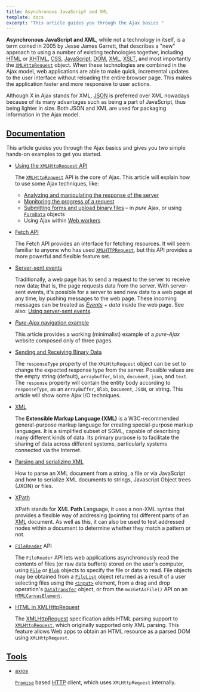 ```yaml
---
title: Asynchronous JavaScript and XML
template: docs
excerpt: "This article guides you through the Ajax basics "
---
```

<!--StartFragment-->

**Asynchronous JavaScript and XML**, while not a technology in itself, is a term coined in 2005 by Jesse James Garrett, that describes a "new" approach to using a number of existing technologies together, including [HTML](https://developer.mozilla.org/en-US/docs/Web/HTML) or [XHTML](https://developer.mozilla.org/en-US/docs/Glossary/XHTML), [CSS](https://developer.mozilla.org/en-US/docs/Web/CSS), [JavaScript](https://developer.mozilla.org/en-US/docs/Web/JavaScript), [DOM](https://developer.mozilla.org/en-US/docs/Web/API/Document_Object_Model), [XML](https://developer.mozilla.org/en-US/docs/Web/XML), [XSLT](https://developer.mozilla.org/en-US/docs/Web/XSLT), and most importantly the [`XMLHttpRequest`](https://developer.mozilla.org/en-US/docs/Web/API/XMLHttpRequest) object. When these technologies are combined in the Ajax model, web applications are able to make quick, incremental updates to the user interface without reloading the entire browser page. This makes the application faster and more responsive to user actions.

Although X in Ajax stands for XML, [JSON](https://developer.mozilla.org/en-US/docs/Glossary/JSON) is preferred over XML nowadays because of its many advantages such as being a part of JavaScript, thus being lighter in size. Both JSON and XML are used for packaging information in the Ajax model.

## [Documentation](https://developer.mozilla.org/en-US/docs/Web/Guide/AJAX#documentation "Permalink to Documentation")

This article guides you through the Ajax basics and gives you two simple hands-on examples to get you started.

* [Using the `XMLHttpRequest` API](https://developer.mozilla.org/en-US/docs/Web/API/XMLHttpRequest/Using_XMLHttpRequest)

  The [`XMLHttpRequest`](https://developer.mozilla.org/en-US/docs/Web/API/XMLHttpRequest) API is the core of Ajax. This article will explain how to use some Ajax techniques, like:

  * [Analyzing and manipulating the response of the server](https://developer.mozilla.org/en-US/docs/Web/API/XMLHttpRequest/Using_XMLHttpRequest#handling_responses)
  * [Monitoring the progress of a request](https://developer.mozilla.org/en-US/docs/Web/API/XMLHttpRequest/Using_XMLHttpRequest#monitoring_progress)
  * [Submitting forms and upload binary files](https://developer.mozilla.org/en-US/docs/Web/API/XMLHttpRequest/Using_XMLHttpRequest#submitting_forms_and_uploading_files) – in *pure* Ajax, or using [`FormData`](https://developer.mozilla.org/en-US/docs/Web/API/FormData) objects
  * Using Ajax within [Web workers](https://developer.mozilla.org/en-US/docs/Web/API/Worker)
* [Fetch API](https://developer.mozilla.org/en-US/docs/Web/API/Fetch_API)

  The Fetch API provides an interface for fetching resources. It will seem familiar to anyone who has used [`XMLHTTPRequest`](https://developer.mozilla.org/en-US/docs/Web/API/XMLHttpRequest), but this API provides a more powerful and flexible feature set.
* [Server-sent events](https://developer.mozilla.org/en-US/docs/Web/API/Server-sent_events)

  Traditionally, a web page has to send a request to the server to receive new data; that is, the page requests data from the server. With server-sent events, it's possible for a server to send new data to a web page at any time, by pushing messages to the web page. These incoming messages can be treated as *[Events](https://developer.mozilla.org/en-US/docs/Web/API/Event) + data* inside the web page. See also: [Using server-sent events](https://developer.mozilla.org/en-US/docs/Web/API/Server-sent_events/Using_server-sent_events).
* [*Pure-Ajax* navigation example](https://developer.mozilla.org/en-US/docs/Web/API/History_API/Example)

  This article provides a working (minimalist) example of a *pure-Ajax* website composed only of three pages.
* [Sending and Receiving Binary Data](https://developer.mozilla.org/en-US/docs/Web/API/XMLHttpRequest/Sending_and_Receiving_Binary_Data)

  The `responseType` property of the `XMLHttpRequest` object can be set to change the expected response type from the server. Possible values are the empty string (default), `arraybuffer`, `blob`, `document`, `json`, and `text`. The `response` property will contain the entity body according to `responseType`, as an `ArrayBuffer`, `Blob`, `Document`, `JSON`, or string. This article will show some Ajax I/O techniques.
* [XML](https://developer.mozilla.org/en-US/docs/Web/XML)

  The **Extensible Markup Language (XML)** is a W3C-recommended general-purpose markup language for creating special-purpose markup languages. It is a simplified subset of SGML, capable of describing many different kinds of data. Its primary purpose is to facilitate the sharing of data across different systems, particularly systems connected via the Internet.
* [Parsing and serializing XML](https://developer.mozilla.org/en-US/docs/Web/Guide/Parsing_and_serializing_XML)

  How to parse an XML document from a string, a file or via JavaScript and how to serialize XML documents to strings, Javascript Object trees (JXON) or files.
* [XPath](https://developer.mozilla.org/en-US/docs/Web/XPath)

  XPath stands for **X**ML **Path** Language, it uses a non-XML syntax that provides a flexible way of addressing (pointing to) different parts of an [XML](https://developer.mozilla.org/en-US/docs/Web/XML) document. As well as this, it can also be used to test addressed nodes within a document to determine whether they match a pattern or not.
* [`FileReader`](https://developer.mozilla.org/en-US/docs/Web/API/FileReader) API

  The `FileReader` API lets web applications asynchronously read the contents of files (or raw data buffers) stored on the user's computer, using [`File`](https://developer.mozilla.org/en-US/docs/Web/API/File) or [`Blob`](https://developer.mozilla.org/en-US/docs/Web/API/Blob) objects to specify the file or data to read. File objects may be obtained from a [`FileList`](https://developer.mozilla.org/en-US/docs/Web/API/FileList) object returned as a result of a user selecting files using the [`<input>`](https://developer.mozilla.org/en-US/docs/Web/HTML/Element/input) element, from a drag and drop operation's [`DataTransfer`](https://developer.mozilla.org/en-US/docs/Web/API/DataTransfer) object, or from the `mozGetAsFile()` API on an [`HTMLCanvasElement`](https://developer.mozilla.org/en-US/docs/Web/API/HTMLCanvasElement).
* [HTML in XMLHttpRequest](https://developer.mozilla.org/en-US/docs/Web/API/XMLHttpRequest/HTML_in_XMLHttpRequest)

  The [XMLHttpRequest](https://xhr.spec.whatwg.org/) specification adds HTML parsing support to [`XMLHttpRequest`](https://developer.mozilla.org/en-US/docs/Web/API/XMLHttpRequest), which originally supported only XML parsing. This feature allows Web apps to obtain an HTML resource as a parsed DOM using `XMLHttpRequest`.

## [Tools](https://developer.mozilla.org/en-US/docs/Web/Guide/AJAX#tools "Permalink to Tools")

* [axios](https://github.com/axios/axios)

  [`Promise`](https://developer.mozilla.org/en-US/docs/Web/JavaScript/Reference/Global_Objects/Promise) based [HTTP](https://developer.mozilla.org/en-US/docs/Glossary/HTTP) client, which uses `XMLHttpRequest` internally.

<!--EndFragment-->
